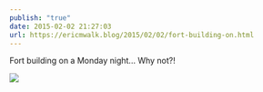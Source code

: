 ```yaml
---
publish: "true"
date: 2015-02-02 21:27:03
url: https://ericmwalk.blog/2015/02/02/fort-building-on.html
---
```


Fort building on a Monday night... Why not?!

![](https://ericmwalk.blog/uploads/2022/492087e1a7.jpg)